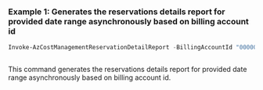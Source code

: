 ### Example 1: Generates the reservations details report for provided date range asynchronously based on billing account id
```powershell
Invoke-AzCostManagementReservationDetailReport -BillingAccountId "00000000-0000-0000-0000-0000000000" -StartDate "2022-10-01" -EndDate "2022-10-20"
```

```output
```

This command generates the reservations details report for provided date range asynchronously based on billing account id.